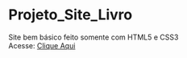 # Projeto_Site_Livro
 Site bem básico feito somente com HTML5 e CSS3\
 Acesse: [Clique Aqui](https://cezar-deev.github.io/Projeto_Site_Livro)
 
